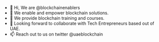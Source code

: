 - 👋 Hi, We are @blockchainenablers
- 👀 We enable and empower blockchain solutions.
- 🌱 We provide blockchain training and courses.
- 💞️ Looking forward to collaborate with Tech Entrepreneurs based out of UAE.
- 📫 Reach out to us on twitter @uaeblockchain

<!---
blockchainenablers/blockchainenablers is a ✨ special ✨ repository because its `README.md` (this file) appears on your GitHub profile.
You can click the Preview link to take a look at your changes.
--->
